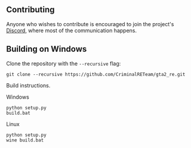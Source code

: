 ## Contributing
Anyone who wishes to contribute is encouraged to join the project's [Discord](https://discord.gg/4mTfhQKNQM), where most of the communication happens.

## Building on Windows

Clone the repository with the `--recursive` flag:

```
git clone --recursive https://github.com/CriminalRETeam/gta2_re.git
```


Build instructions.

Windows 

```
python setup.py
build.bat
```

Linux

```
python setup.py
wine build.bat
```
